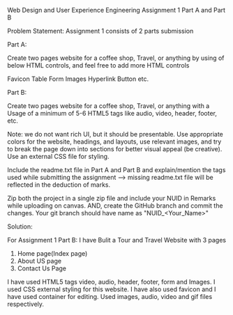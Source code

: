 Web Design and User Experience Engineering Assignment 1 Part A and Part B

Problem Statement:
Assignment 1 consists of 2 parts submission

Part A:

Create two pages website for a coffee shop, Travel, or anything by using of below HTML controls, and feel free to add more HTML controls

Favicon
Table
Form
Images
Hyperlink
Button etc.

Part B:

Create two pages website for a coffee shop, Travel, or anything with a Usage of a minimum of 5-6 HTML5 tags like audio, video, header, footer, etc.

Note: we do not want rich UI, but it should be presentable. Use appropriate colors for the website, headings, and layouts, use relevant images, and try to break the page down into sections for better visual appeal (be creative). Use an external CSS file for styling.

Include the readme.txt file in Part A and Part B and explain/mention the tags used while submitting the assignment --> missing readme.txt file will be reflected in the deduction of marks.

Zip both the project in a single zip file and include your NUID in Remarks while uploading on canvas.
AND, create the GitHub branch and commit the changes. Your git branch should have name as "NUID_<Your_Name>"

Solution:

For Assignment 1 Part B: I have Bulit a Tour and Travel Website with 3 pages
1. Home page(Index page)
2. About US page 
3. Contact Us Page

I have used HTML5 tags video, audio, header, footer, form and Images. I used CSS external styling for this website. I have also used favicon and I have used container for editing. Used images, audio, video and gif files respectively.